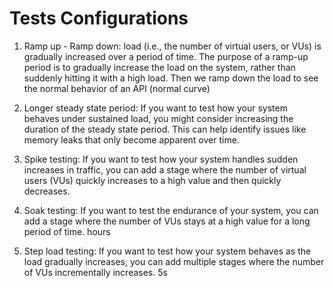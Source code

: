 # Tests Configurations

1. Ramp up - Ramp down: load (i.e., the number of virtual users, or VUs) is gradually increased over a period of time. The purpose of a ramp-up period is to gradually increase the load on the system, rather than suddenly hitting it with a high load. 
Then we ramp down the load to see the normal behavior of an API (normal curve)

2. Longer steady state period: If you want to test how your system behaves under sustained load, you might consider increasing the duration of the steady state period. This can help identify issues like memory leaks that only become apparent over time.

3. Spike testing: If you want to test how your system handles sudden increases in traffic, you can add a stage where the number of virtual users (VUs) quickly increases to a high value and then quickly decreases.
 
4. Soak testing: If you want to test the endurance of your system, you can add a stage where the number of VUs stays at a high value for a long period of time.
hours

5. Step load testing: If you want to test how your system behaves as the load gradually increases, you can add multiple stages where the number of VUs incrementally increases.
5s
